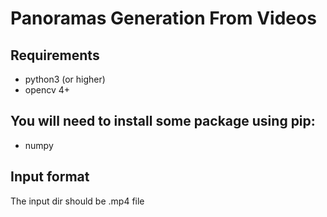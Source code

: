 # Panoramas Generation From Videos

## Requirements
- python3 (or higher)
- opencv 4+

## You will need to install some package using pip:
- numpy

## Input format
The input dir should be .mp4 file
